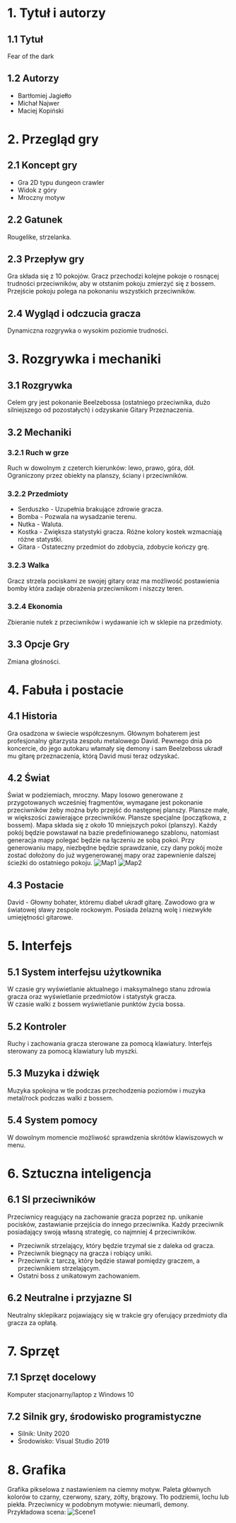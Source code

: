 # 1. Tytuł i autorzy
## 1.1 Tytuł
  Fear of the dark
  
## 1.2 Autorzy
   - Bartłomiej Jagiełło
   - Michał Najwer
   - Maciej Kopiński

# 2. Przegląd gry
## 2.1 Koncept gry
  - Gra 2D typu dungeon crawler
  - Widok z góry
  - Mroczny motyw

## 2.2 Gatunek
  Rougelike, strzelanka.
  
## 2.3 Przepływ gry
  Gra składa się z 10 pokojów. Gracz przechodzi kolejne pokoje o rosnącej trudności przeciwników, aby w otstanim pokoju zmierzyć się z bossem. Przejście pokoju polega na pokonaniu wszystkich przeciwników.

## 2.4 Wygląd i odczucia gracza
  Dynamiczna rozgrywka o wysokim poziomie trudności.

# 3. Rozgrywka i mechaniki
## 3.1 Rozgrywka
  Celem gry jest pokonanie Beelzebossa (ostatniego przeciwnika, dużo silniejszego od pozostałych) i odzyskanie Gitary Przeznaczenia.

## 3.2 Mechaniki
### 3.2.1 Ruch w grze
  Ruch w dowolnym z czeterch kierunków: lewo, prawo, góra, dół. Ograniczony przez obiekty na planszy, ściany i przeciwników.
  
### 3.2.2 Przedmioty
  - Serduszko - Uzupełnia brakujące zdrowie gracza.
  - Bomba - Pozwala na wysadzanie terenu.
  - Nutka - Waluta.
  - Kostka - Zwiększa statystyki gracza. Różne kolory kostek wzmacniają różne statystki.
  - Gitara - Ostateczny przedmiot do zdobycia, zdobycie kończy grę.

### 3.2.3 Walka
  Gracz strzela pociskami ze swojej gitary oraz ma możliwość postawienia bomby która zadaje obrażenia przeciwnikom i niszczy teren.

### 3.2.4 Ekonomia
  Zbieranie nutek z przeciwników i wydawanie ich w sklepie na przedmioty.

## 3.3 Opcje Gry
  Zmiana głośności.
  
# 4. Fabuła i postacie
## 4.1 Historia
  Gra osadzona w świecie współczesnym. Głównym bohaterem jest profesjonalny gitarzysta zespołu metalowego David. Pewnego dnia po koncercie, do jego autokaru włamały się demony i sam Beelzeboss ukradł mu gitarę przeznaczenia, którą David musi teraz odzyskać.

## 4.2 Świat
  Świat w podziemiach, mroczny. Mapy losowo generowane z przygotowanych wcześniej fragmentów, wymagane jest pokonanie przeciwników żeby można było przejść do następnej planszy.
  Plansze małe, w większości zawierające przeciwników. Plansze specjalne (początkowa, z bossem).
  Mapa składa się z około 10 mniejszych pokoi (planszy). Każdy pokój będzie powstawał na bazie predefiniowanego szablonu, natomiast generacja mapy polegać będzie na łączeniu ze sobą pokoi. Przy generowaniu mapy, niezbędne będzie sprawdzanie, czy dany pokój może zostać dołożony do już wygenerowanej mapy oraz zapewnienie dalszej ścieżki do ostatniego pokoju.
  ![Map1](./screenshots/map1.png) ![Map2](./screenshots/map2.png)
  
## 4.3 Postacie
  David - Głowny bohater, któremu diabeł ukradł gitarę. Zawodowo gra w światowej sławy zespole rockowym. Posiada żelazną wolę i niezwykłe umiejętności gitarowe.

# 5. Interfejs
## 5.1 System interfejsu użytkownika
  W czasie gry wyświetlanie aktualnego i maksymalnego stanu zdrowia gracza oraz wyświetlanie przedmiotów i statystyk gracza. <br />
  W czasie walki z bossem wyświetlanie punktów życia bossa.

## 5.2 Kontroler
  Ruchy i zachowania gracza sterowane za pomocą klawiatury. Interfejs sterowany za pomocą klawiatury lub myszki.
  
## 5.3 Muzyka i dźwięk
  Muzyka spokojna w tle podczas przechodzenia poziomów i muzyka metal/rock podczas walki z bossem.

## 5.4 System pomocy
  W dowolnym momencie możliwość sprawdzenia skrótów klawiszowych w menu.

# 6. Sztuczna inteligencja
## 6.1 SI przeciwników
  Przeciwnicy reagujący na zachowanie gracza poprzez np. unikanie pocisków, zastawianie przejścia do innego przeciwnika.
Każdy przeciwnik posiadający swoją własną strategię, co najmniej 4 przeciwników.
 - Przeciwnik strzelający, który będzie trzymał sie z daleka od gracza.
 - Przeciwnik biegnący na gracza i robiący uniki.
 - Przeciwnik z tarczą, który będzie stawał pomiędzy graczem, a przeciwnikiem strzelającym.
 - Ostatni boss z unikatowym zachowaniem.

## 6.2 Neutralne i przyjazne SI
  Neutralny sklepikarz pojawiający się w trakcie gry oferujący przedmioty dla gracza za opłatą.

# 7. Sprzęt
## 7.1 Sprzęt docelowy
  Komputer stacjonarny/laptop z Windows 10

## 7.2 Silnik gry, środowisko programistyczne
  - Silnik: Unity 2020  
  - Środowisko: Visual Studio 2019

# 8. Grafika
  Grafika pikselowa z nastawieniem na ciemny motyw. Paleta głównych kolorów to czarny, czerwony, szary, zółty, brązowy.
Tło podziemii, lochu lub piekła. Przeciwnicy w podobnym motywie: nieumarli, demony. <br />
Przykładowa scena:
![Scene1](./screenshots/scene1.png)
